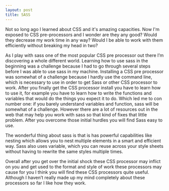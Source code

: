 ```yaml
---
layout: post
title: SASS
---
```


Not so long ago I learned about CSS and it's amazing capacities. Now I'm exposed to CSS pre-processors and I wonder are they any good? Would they decrease my work time in any way? Would I be able to work with them efficiently without breaking my head in two? 

As I play with sass one of the most popular CSS pre processor out there I’m discovering a whole different world. Learning how to use sass in the beginning was a challenge because I had to go through several steps before I was able to use sass in my machine. Installing a CSS pre processor was somewhat of a challenge because I hardly use the command line, which is necessary to use in order to get Sass or other CSS processor to work. After you finally get the CSS processor install you have to learn how to use it, for example you have to learn how to write the functions and variables that would do the things you expect it to do. Which led me to con number one: if you barely understand variables and function, sass will be somewhat of a challenge. However there are a lot of resources out in the web that may help you work with sass so that kind of fixes that little problem. After you overcome those initial hurdles you will find Sass easy to use. 

The wonderful thing about sass is that is has powerful capabilities like nesting which allows you to nest multiple elements in a smart and efficient way. Sass also uses variable, which you can reuse across your style sheets without having to rewrite the same styles multiple times. 

Overall after you get over the initial shock these CSS processor may inflict on you and get used to the format and style of work these processors may cause for you I think you will find these CSS processors quite useful. Although I haven’t really made up my mind completely about these processors so far I like how they work. 
